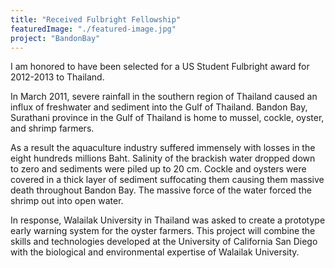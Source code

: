 ```yaml
---
title: "Received Fulbright Fellowship"
featuredImage: "./featured-image.jpg" 
project: "BandonBay"
---
```


I am honored to have been selected for a US Student Fulbright award for 2012-2013 to Thailand.

In March 2011, severe rainfall in the southern region of Thailand caused an influx of freshwater and sediment into the Gulf of Thailand. Bandon Bay, Surathani province in the Gulf of Thailand is home to mussel, cockle, oyster, and shrimp farmers. 

As a result the aquaculture industry suffered immensely with losses in the eight hundreds millions Baht. Salinity of the brackish water dropped down to zero and sediments were piled up to 20 cm. Cockle and oysters were covered in a thick layer of sediment suffocating them causing them massive death throughout Bandon Bay. The massive force of the water forced the shrimp out into open water. 

In response, Walailak University in Thailand was asked to create a prototype early warning system for the oyster farmers. This project will combine the skills and technologies developed at the University of California San Diego with the biological and environmental expertise of Walailak University.


